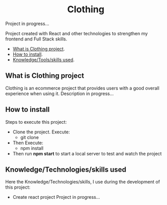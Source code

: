 <h1  align="center">Clothing</h1>
Project in progress...

Project created with React and other technologies to strengthen my frontend and Full Stack skills.

- [What is Clothing project](#what-is-clothing-project).
- [How to install](#how-to-install).
- [Knowledge/Tools/skills used](#knowledgetechnologiesskills-used).

## What is Clothing project
Clothing is an ecommerce project that provides users with a good overall experience when using it.
Description in progress...

## How to install
Steps to execute this project:
- Clone the project. Execute:
	- git clone 
- Then Execute:
	- npm install
- Then  run  <strong> npm start</strong> to start a local server to test and watch the project



## Knowledge/Technologies/skills used
Here the Knowledge/Technologies/skills, I use during the development of this project:
- Create react project
 Project in progress…



